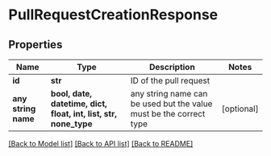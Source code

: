 # PullRequestCreationResponse


## Properties
Name | Type | Description | Notes
------------ | ------------- | ------------- | -------------
**id** | **str** | ID of the pull request | 
**any string name** | **bool, date, datetime, dict, float, int, list, str, none_type** | any string name can be used but the value must be the correct type | [optional]

[[Back to Model list]](../README.md#documentation-for-models) [[Back to API list]](../README.md#documentation-for-api-endpoints) [[Back to README]](../README.md)


